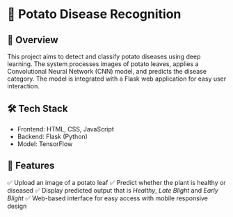 # 🥔 Potato Disease Recognition
## 📌 Overview
This project aims to detect and classify potato diseases using deep learning. The system processes images of potato leaves, applies a Convolutional Neural Network (CNN) model, and predicts the disease category. The model is integrated with a Flask web application for easy user interaction.

## 🛠️ Tech Stack
 - Frontend: HTML, CSS, JavaScript
 - Backend: Flask (Python)
 - Model: TensorFlow

## 🚀 Features
✅ Upload an image of a potato leaf
✅ Predict whether the plant is healthy or diseased
✅ Display predicted output that is *Healthy*, *Late Blight* and *Early Blight*
✅ Web-based interface for easy access with mobile responsive design
